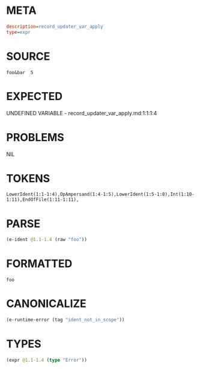 # META
~~~ini
description=record_updater_var_apply
type=expr
~~~
# SOURCE
~~~roc
foo&bar  5
~~~
# EXPECTED
UNDEFINED VARIABLE - record_updater_var_apply.md:1:1:1:4
# PROBLEMS
NIL
# TOKENS
~~~zig
LowerIdent(1:1-1:4),OpAmpersand(1:4-1:5),LowerIdent(1:5-1:8),Int(1:10-1:11),EndOfFile(1:11-1:11),
~~~
# PARSE
~~~clojure
(e-ident @1.1-1.4 (raw "foo"))
~~~
# FORMATTED
~~~roc
foo
~~~
# CANONICALIZE
~~~clojure
(e-runtime-error (tag "ident_not_in_scope"))
~~~
# TYPES
~~~clojure
(expr @1.1-1.4 (type "Error"))
~~~
